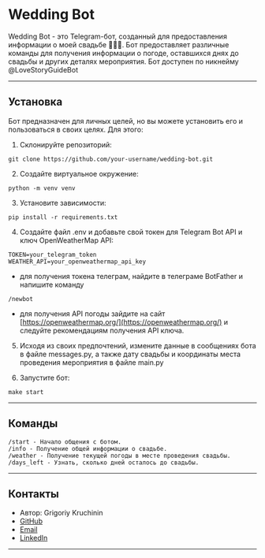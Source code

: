 # Wedding Bot

Wedding Bot - это Telegram-бот, созданный для предоставления информации о моей свадьбе 🥂🥂🥂. Бот предоставляет различные команды для получения информации о погоде, оставшихся днях до свадьбы и других деталях мероприятия. Бот доступен по никнейму @LoveStoryGuideBot

***

## Установка

Бот предназначен для личных целей, но вы можете установить его и пользоваться в своих целях. Для этого:

1. Склонируйте репозиторий:
```
git clone https://github.com/your-username/wedding-bot.git
```

2. Создайте виртуальное окружение:
```
python -m venv venv
```

3. Установите зависимости:
```
pip install -r requirements.txt
```

4. Создайте файл .env и добавьте свой токен для Telegram Bot API и ключ OpenWeatherMap API:
```
TOKEN=your_telegram_token
WEATHER_API=your_openweathermap_api_key
```
- для получения токена телеграм, найдите в телеграме BotFather и напишите команду
```
/newbot
```

- для получения API погоды зайдите на сайт [https://openweathermap.org/](https://openweathermap.org/) и следуйте рекомендациям получения API ключа.

5. Исходя из своих предпочтений, измените данные в сообщениях бота в файле messages.py, а также дату свадьбы и координаты места проведения мероприятия в файле main.py

6. Запустите бот:
```
make start
```

***

## Команды
```
/start - Начало общения с ботом.
/info - Получение общей информации о свадьбе.
/weather - Получение текущей погоды в месте проведения свадьбы.
/days_left - Узнать, сколько дней осталось до свадьбы.
```

***
## Контакты
- Автор: Grigoriy Kruchinin
- [GitHub](https://github.com/GrigoriyKruchinin)
- [Email](gkruchinin75@gmail.com)
- [LinkedIn](https://www.linkedin.com/in/grigoriy-kruchinin/)
***